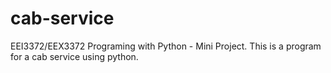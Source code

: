 # cab-service
EEI3372/EEX3372 Programing with Python - Mini Project. This is a program for a cab service using python.
